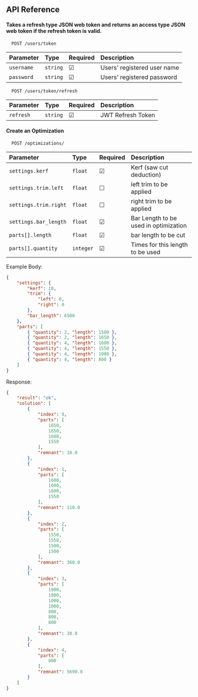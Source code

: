 
## API Reference

#### Takes a refresh type JSON web token and returns an access type JSON web token if the refresh token is valid.

```http
  POST /users/token
```

| Parameter | Type     | Required                | Description |
| :-------- | :------- | :------------------------- | :--------- |
| `username` | `string` | &#9745; | Users' registered user name |
| `password` | `string` | &#9745; | Users' registered password |


```http
  POST /users/token/refresh
```

| Parameter | Type     | Required                | Description |
| :-------- | :------- | :------------------------- | :--------- |
| `refresh` | `string` | &#9745; | JWT Refresh Token |


#### Create an Optimization

```http
  POST /optimizations/
```

| Parameter | Type     | Required                | Description |
| :-------- | :------- | :------------------------- | :--------- |
| `settings.kerf` | `float` | &#9745; | Kerf (saw cut deduction) |
| `settings.trim.left` | `float` | &#9744; | left trim to be applied |
| `settings.trim.right` | `float` | &#9744; | right trim to be applied |
| `settings.bar_length` | `float` | &#9745; | Bar Length to be used in optimization |
| `parts[].length` | `float` | &#9745; | bar length to be cut |
| `parts[].quantity` | `integer` | &#9745; | Times for this length to be used |


Example Body:
```JSON
{
    "settings": {
        "kerf": 10,
        "trim": {
            "left": 0,
            "right": 0
        },
        "bar_length": 6500
    },
    "parts": [
        { "quantity": 2, "length": 1500 },
        { "quantity": 2, "length": 1650 },
        { "quantity": 4, "length": 1600 },
        { "quantity": 4, "length": 1550 },
        { "quantity": 4, "length": 1000 },
        { "quantity": 4, "length": 800 }
    ]
}
```

Response:
```JSON
{
    "result": "ok",
    "solution": [
        {
            "index": 0,
            "parts": [
                1650,
                1650,
                1600,
                1550
            ],
            "remnant": 10.0
        },
        {
            "index": 1,
            "parts": [
                1600,
                1600,
                1600,
                1550
            ],
            "remnant": 110.0
        },
        {
            "index": 2,
            "parts": [
                1550,
                1550,
                1500,
                1500
            ],
            "remnant": 360.0
        },
        {
            "index": 3,
            "parts": [
                1000,
                1000,
                1000,
                1000,
                800,
                800,
                800
            ],
            "remnant": 30.0
        },
        {
            "index": 4,
            "parts": [
                800
            ],
            "remnant": 5690.0
        }
    ]
}
```
